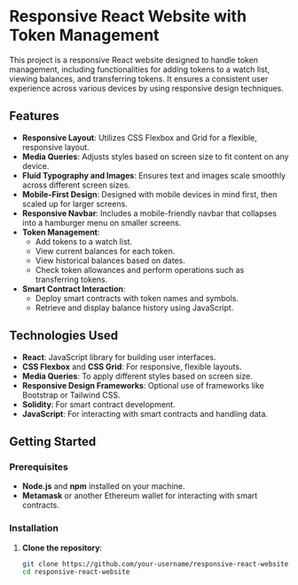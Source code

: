# Responsive React Website with Token Management

This project is a responsive React website designed to handle token management, including functionalities for adding tokens to a watch list, viewing balances, and transferring tokens. It ensures a consistent user experience across various devices by using responsive design techniques.

## Features

- **Responsive Layout**: Utilizes CSS Flexbox and Grid for a flexible, responsive layout.
- **Media Queries**: Adjusts styles based on screen size to fit content on any device.
- **Fluid Typography and Images**: Ensures text and images scale smoothly across different screen sizes.
- **Mobile-First Design**: Designed with mobile devices in mind first, then scaled up for larger screens.
- **Responsive Navbar**: Includes a mobile-friendly navbar that collapses into a hamburger menu on smaller screens.
- **Token Management**:
  - Add tokens to a watch list.
  - View current balances for each token.
  - View historical balances based on dates.
  - Check token allowances and perform operations such as transferring tokens.
- **Smart Contract Interaction**:
  - Deploy smart contracts with token names and symbols.
  - Retrieve and display balance history using JavaScript.

## Technologies Used

- **React**: JavaScript library for building user interfaces.
- **CSS Flexbox** and **CSS Grid**: For responsive, flexible layouts.
- **Media Queries**: To apply different styles based on screen size.
- **Responsive Design Frameworks**: Optional use of frameworks like Bootstrap or Tailwind CSS.
- **Solidity**: For smart contract development.
- **JavaScript**: For interacting with smart contracts and handling data.

## Getting Started

### Prerequisites

- **Node.js** and **npm** installed on your machine.
- **Metamask** or another Ethereum wallet for interacting with smart contracts.

### Installation

1. **Clone the repository**:
   ```bash
   git clone https://github.com/your-username/responsive-react-website.git
   cd responsive-react-website
